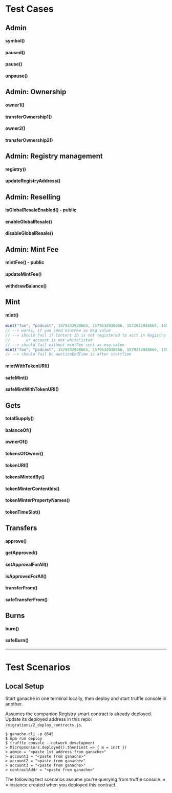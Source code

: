 # Test Cases

## Admin
#### symbol()
#### paused()
#### pause()
#### unpause()

## Admin: Ownership
#### owner1()
#### transferOwnership1()
#### owner2()
#### transferOwnership2()

## Admin: Registry management
#### registry()
#### updateRegistryAddress()

## Admin: Reselling
#### isGlobalResaleEnabled() - public
#### enableGlobalResale()
#### disableGlobalResale()

## Admin: Mint Fee
#### mintFee() - public
#### updateMintFee()
#### withdrawBalance()

## Mint
#### mint()
```javascript
mint("foo", "podcast", 1579332938665, 1579632938666, 1572932938664, 1000);
// --> works, if you send mintFee as msg.value
// --> should fail if Content ID is not registered to acct in Registry
//       or account is not whitelisted
// --> should fail without mintFee sent as msg.value
mint("foo", "podcast", 1579332938665, 1579632938666, 1579332938666, 1000);
// --> should fail bc auctionEndTime is after startTime
```
#### mintWithTokenURI()
#### safeMint()
#### safeMintWithTokenURI()

## Gets
#### totalSupply()
#### balanceOf()
#### ownerOf()
#### tokensOfOwner()
#### tokenURI()
#### tokensMintedBy()
#### tokenMinterContentIds()
#### tokenMinterPropertyNames()
#### tokenTimeSlot()

## Transfers
#### approve()
#### getApproved()
#### setApprovalForAll()
#### isApprovedForAll()
#### transferFrom()
#### safeTransferFrom()

## Burns
#### burn()
#### safeBurn()

---

# Test Scenarios

## Local Setup

Start ganache in one terminal locally, then deploy and start truffle console in another.

Assumes the companion Registry smart contract is already deployed. Update its deployed address in this repo: `/migrations/2_deploy_contracts.js`.

```
$ ganache-cli -p 8545
$ npm run deploy
$ truffle console --network development
> Micropsonsors.deployed().then(inst => { m = inst })
> admin = "<paste 1st address from ganache>"
> account1 = "<paste from ganache>"
> account2 = "<paste from ganache>"
> account3 = "<paste from ganache>"
> contractAddr = "<paste from ganache>"
```
The following test scenarios assume you're querying from truffle console.
`m` = instance created when you deployed this contract.
